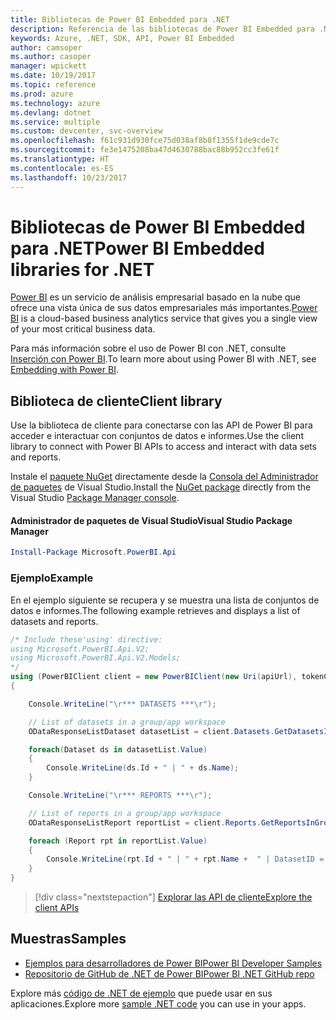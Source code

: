 ```yaml
---
title: Bibliotecas de Power BI Embedded para .NET
description: Referencia de las bibliotecas de Power BI Embedded para .NET
keywords: Azure, .NET, SDK, API, Power BI Embedded
author: camsoper
ms.author: casoper
manager: wpickett
ms.date: 10/19/2017
ms.topic: reference
ms.prod: azure
ms.technology: azure
ms.devlang: dotnet
ms.service: multiple
ms.custom: devcenter, svc-overview
ms.openlocfilehash: f61c931d930fce75d038af8b8f1355f1de9cde7c
ms.sourcegitcommit: fe3e1475208ba47d4630788bac88b952cc3fe61f
ms.translationtype: HT
ms.contentlocale: es-ES
ms.lasthandoff: 10/23/2017
---
```

# <a name="power-bi-embedded-libraries-for-net"></a><span data-ttu-id="b0d4b-104">Bibliotecas de Power BI Embedded para .NET</span><span class="sxs-lookup"><span data-stu-id="b0d4b-104">Power BI Embedded libraries for .NET</span></span>

<span data-ttu-id="b0d4b-105">[Power BI](https://powerbi.microsoft.com/) es un servicio de análisis empresarial basado en la nube que ofrece una vista única de sus datos empresariales más importantes.</span><span class="sxs-lookup"><span data-stu-id="b0d4b-105">[Power BI](https://powerbi.microsoft.com/) is a cloud-based business analytics service that gives you a single view of your most critical business data.</span></span>

<span data-ttu-id="b0d4b-106">Para más información sobre el uso de Power BI con .NET, consulte [Inserción con Power BI](https://powerbi.microsoft.com/en-us/documentation/powerbi-developer-embedding/).</span><span class="sxs-lookup"><span data-stu-id="b0d4b-106">To learn more about using Power BI with .NET, see [Embedding with Power BI](https://powerbi.microsoft.com/en-us/documentation/powerbi-developer-embedding/).</span></span>

## <a name="client-library"></a><span data-ttu-id="b0d4b-107">Biblioteca de cliente</span><span class="sxs-lookup"><span data-stu-id="b0d4b-107">Client library</span></span>

<span data-ttu-id="b0d4b-108">Use la biblioteca de cliente para conectarse con las API de Power BI para acceder e interactuar con conjuntos de datos e informes.</span><span class="sxs-lookup"><span data-stu-id="b0d4b-108">Use the client library to connect with Power BI APIs to access and interact with data sets and reports.</span></span>

<span data-ttu-id="b0d4b-109">Instale el [paquete NuGet](https://www.nuget.org/packages/Microsoft.PowerBI.Api) directamente desde la [Consola del Administrador de paquetes][PackageManager] de Visual Studio.</span><span class="sxs-lookup"><span data-stu-id="b0d4b-109">Install the [NuGet package](https://www.nuget.org/packages/Microsoft.PowerBI.Api) directly from the Visual Studio [Package Manager console][PackageManager].</span></span>

#### <a name="visual-studio-package-manager"></a><span data-ttu-id="b0d4b-110">Administrador de paquetes de Visual Studio</span><span class="sxs-lookup"><span data-stu-id="b0d4b-110">Visual Studio Package Manager</span></span>

```powershell
Install-Package Microsoft.PowerBI.Api
```

### <a name="example"></a><span data-ttu-id="b0d4b-111">Ejemplo</span><span class="sxs-lookup"><span data-stu-id="b0d4b-111">Example</span></span>

<span data-ttu-id="b0d4b-112">En el ejemplo siguiente se recupera y se muestra una lista de conjuntos de datos e informes.</span><span class="sxs-lookup"><span data-stu-id="b0d4b-112">The following example retrieves and displays a list of datasets and reports.</span></span>

```csharp
/* Include these'using' directive:
using Microsoft.PowerBI.Api.V2;
using Microsoft.PowerBI.Api.V2.Models;
*/
using (PowerBIClient client = new PowerBIClient(new Uri(apiUrl), tokenCredentials))
{

    Console.WriteLine("\r*** DATASETS ***\r");

    // List of datasets in a group/app workspace
    ODataResponseListDataset datasetList = client.Datasets.GetDatasetsInGroup(groupId);

    foreach(Dataset ds in datasetList.Value)
    {
        Console.WriteLine(ds.Id + " | " + ds.Name);
    }

    Console.WriteLine("\r*** REPORTS ***\r");

    // List of reports in a group/app workspace
    ODataResponseListReport reportList = client.Reports.GetReportsInGroup(groupId);

    foreach (Report rpt in reportList.Value)
    {
        Console.WriteLine(rpt.Id + " | " + rpt.Name +  " | DatasetID = " + rpt.DatasetId);
    }
}
```

> [!div class="nextstepaction"]
> [<span data-ttu-id="b0d4b-113">Explorar las API de cliente</span><span class="sxs-lookup"><span data-stu-id="b0d4b-113">Explore the client APIs</span></span>](https://powerbi.microsoft.com/documentation/powerbi-developer-rest-api-reference/)

## <a name="samples"></a><span data-ttu-id="b0d4b-114">Muestras</span><span class="sxs-lookup"><span data-stu-id="b0d4b-114">Samples</span></span>

* [<span data-ttu-id="b0d4b-115">Ejemplos para desarrolladores de Power BI</span><span class="sxs-lookup"><span data-stu-id="b0d4b-115">Power BI Developer Samples</span></span>](https://github.com/Microsoft/PowerBI-Developer-Samples)
* [<span data-ttu-id="b0d4b-116">Repositorio de GitHub de .NET de Power BI</span><span class="sxs-lookup"><span data-stu-id="b0d4b-116">Power BI .NET GitHub repo</span></span>](https://github.com/Microsoft/PowerBI-CSharp)

<span data-ttu-id="b0d4b-117">Explore más [código de .NET de ejemplo](https://azure.microsoft.com/resources/samples/?platform=dotnet) que puede usar en sus aplicaciones.</span><span class="sxs-lookup"><span data-stu-id="b0d4b-117">Explore more [sample .NET code](https://azure.microsoft.com/resources/samples/?platform=dotnet) you can use in your apps.</span></span>

[PackageManager]: https://docs.microsoft.com/nuget/tools/package-manager-console
